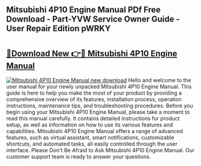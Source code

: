 ## Mitsubishi 4P10 Engine Manual PDf Free Download - Part-YVW Service Owner Guide - User Repair Edition pWRKY

# <h2><a href="http://cf24243.oget.top/?id=Mitsubishi+4P10+Engine+Manual">🔗Download New 👉🔴 Mitsubishi 4P10 Engine Manual</a></h2>

[![Mitsubishi 4P10 Engine Manual new download](https://i.imgur.com/5g1atiW.png)](http://cf24243.oget.top/?id=Mitsubishi+4P10+Engine+Manual)
Hello and welcome to the user manual for your newly unpacked Mitsubishi 4P10 Engine Manual. This guide is here to help you make the most of your product by providing a comprehensive overview of its features, installation process, operation instructions, maintenance tips, and troubleshooting procedures. Before you begin using your Mitsubishi 4P10 Engine Manual, please take a moment to read this manual carefully. It contains detailed instructions for product setup, as well as information on how to use its various features and capabilities. Mitsubishi 4P10 Engine Manual offers a range of advanced features, such as virtual assistant, smart notifications, customizable shortcuts, and automated tasks, all easily controlled through the user interface. Please Don't Be Afraid to Ask Mitsubishi 4P10 Engine Manual. Our customer support team is ready to answer your questions.
